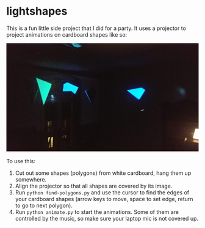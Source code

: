 # lightshapes
This is a fun little side project that I did for a party. It uses a projector to project animations on cardboard shapes like so:

![](images/demo.jpg)

To use this:

1. Cut out some shapes (polygons) from white cardboard, hang them up somewhere.
2. Align the projector so that all shapes are covered by its image.
3. Run `python find-polygons.py` and use the cursor to find the edges of your cardboard shapes (arrow keys to move, space to set edge, return to go to next polygon).
4. Run `python animate.py` to start the animations. Some of them are controlled by the music, so make sure your laptop mic is not covered up.
